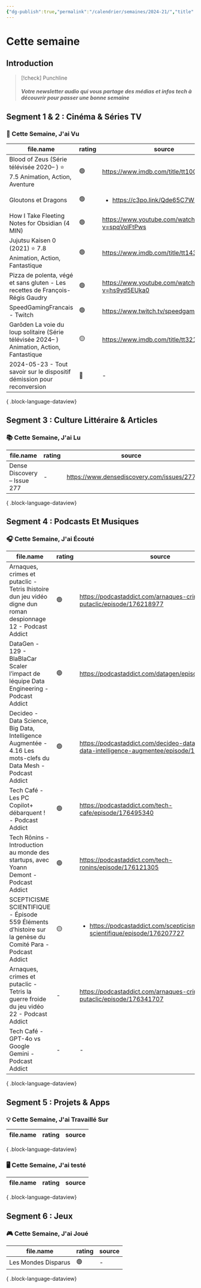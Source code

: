 ```yaml
---
{"dg-publish":true,"permalink":"/calendrier/semaines/2024-21/","title":"Cette semaine"}
---
```



# Cette semaine

## Introduction

> [!check] Punchline
> ##### Votre newsletter audio qui vous partage des médias et infos tech à découvrir pour passer une bonne semaine



## Segment 1 & 2 : Cinéma & Séries TV

### 🍿 Cette Semaine, J'ai Vu

| file.name                                                                                  | rating | source                                         |
| ------------------------------------------------------------------------------------------ | ------ | ---------------------------------------------- |
| Blood of Zeus (Série télévisée 2020– ) ⭐ 7.5  Animation, Action, Aventure                  | 🟢     | https://www.imdb.com/title/tt10009170/         |
| Gloutons et Dragons                                                                        | 🟢     | <ul><li>https://c3po.link/Qde65C7WMN</li></ul> |
| How I Take Fleeting Notes for Obsidian (4 MIN)                                             | 🟢     | https://www.youtube.com/watch?v=spqVolFtPws    |
| Jujutsu Kaisen 0 (2021) ⭐ 7.8  Animation, Action, Fantastique                              | 🟢     | https://www.imdb.com/title/tt14331144/         |
| Pizza de polenta, végé et sans gluten - Les recettes de François-Régis Gaudry              | 🟢     | https://www.youtube.com/watch?v=hs9yd5EUka0    |
| SpeedGamingFrancais - Twitch                                                               | 🟢     | https://www.twitch.tv/speedgamingfrancais      |
| Garôden La voie du loup solitaire (Série télévisée 2024– )  Animation, Action, Fantastique | 🟡     | https://www.imdb.com/title/tt32178759/         |
| 2024-05-23 - Tout savoir sur le dispositif démission pour reconversion                     | 🔴     | \-                                             |

{ .block-language-dataview}

## Segment 3 : Culture Littéraire & Articles

### 📚 Cette Semaine, J'ai Lu

| file.name                   | rating | source                                    |
| --------------------------- | ------ | ----------------------------------------- |
| Dense Discovery – Issue 277 | \-     | https://www.densediscovery.com/issues/277 |

{ .block-language-dataview}

## Segment 4 : Podcasts Et Musiques

### 🎧 Cette Semaine, J'ai Écouté

| file.name                                                                                                      | rating | source                                                                                           |
| -------------------------------------------------------------------------------------------------------------- | ------ | ------------------------------------------------------------------------------------------------ |
| Arnaques, crimes et putaclic - Tetris  lhistoire dun jeu vidéo digne dun roman despionnage 12 - Podcast Addict | 🟢     | https://podcastaddict.com/arnaques-crimes-et-putaclic/episode/176218977                          |
| DataGen - 129 - BlaBlaCar  Scaler l’impact de léquipe Data Engineering - Podcast Addict                        | 🟢     | https://podcastaddict.com/datagen/episode/176404837                                              |
| Decideo - Data Science, Big Data, Intelligence Augmentée - 4.16 Les mots-clefs du Data Mesh - Podcast Addict   | 🟢     | https://podcastaddict.com/decideo-data-science-big-data-intelligence-augmentee/episode/176375497 |
| Tech Café - Les PC Copilot+ débarquent ! - Podcast Addict                                                      | 🟢     | https://podcastaddict.com/tech-cafe/episode/176495340                                            |
| Tech Rōnins - Introduction au monde des startups, avec Yoann Demont - Podcast Addict                           | 🟢     | https://podcastaddict.com/tech-ronins/episode/176121305                                          |
| SCEPTICISME SCIENTIFIQUE - Épisode 559 Éléments d’histoire sur la genèse du Comité Para - Podcast Addict       | 🟡     | <ul><li>https://podcastaddict.com/scepticisme-scientifique/episode/176207727</li></ul>           |
| Arnaques, crimes et putaclic - Tetris  la guerre froide du jeu vidéo 22 - Podcast Addict                       | \-     | https://podcastaddict.com/arnaques-crimes-et-putaclic/episode/176341707                          |
| Tech Café - GPT-4o vs Google Gemini - Podcast Addict                                                           | \-     | \-                                                                                               |

{ .block-language-dataview}

## Segment 5 : Projets & Apps

### 💡 Cette Semaine, J'ai Travaillé Sur

| file.name | rating | source |
| --------- | ------ | ------ |

{ .block-language-dataview}

### 🖥 Cette Semaine, J'ai testé

| file.name | rating | source |
| --------- | ------ | ------ |

{ .block-language-dataview}

## Segment 6 : Jeux

### 🎮 Cette Semaine, J'ai Joué

| file.name           | rating | source |
| ------------------- | ------ | ------ |
| Les Mondes Disparus | 🟢     | \-     |

{ .block-language-dataview}
